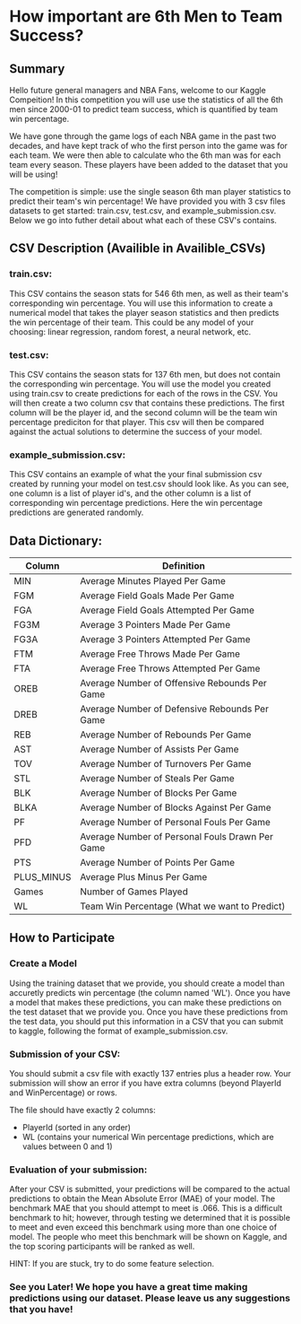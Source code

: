 # How important are 6th Men to Team Success?
## Summary 
Hello future general managers and NBA Fans, welcome to our Kaggle Compeition!
In this competition you will use use the statistics of all the 6th men since 2000-01 to predict team success, which is quantified by team win percentage. 

We have gone through the game logs of each NBA game in the past two decades, and have kept track of who the first person into the game was for each team. We were then able to calculate who the 6th man was for each team every season. These players have been added to the dataset that you will be using! 

The competition is simple: use the single season 6th man player statistics to predict their team's win percentage! We have provided you with 3 csv files datasets to get started: train.csv, test.csv, and example_submission.csv. Below we go into futher detail about what each of these CSV's contains.

## CSV Description (Availible in Availible_CSVs)

### train.csv:

This CSV contains the season stats for 546 6th men, as well as their team's corresponding win percentage. You will use this information to create a numerical model that takes the player season statistics and then predicts the win percentage of their team. This could be any model of your choosing: linear regression, random forest, a neural network, etc. 

### test.csv:

This CSV contains the season stats for 137 6th men, but does not contain the corresponding win percentage. You will use the model you created using train.csv to create predictions for each of the rows in the CSV. You will then create a two column csv that contains these predictions. The first column will be the player id, and the second column will be the team win percentage prediciton for that player. This csv will then be compared against the actual solutions to determine the success of your model. 

### example_submission.csv:

This CSV contains an example of what the your final submission csv created by running your model on test.csv should look like. As you can see, one column is a list of player id's, and the other column is a list of corresponding win percentage predictions. Here the win percentage predictions are generated randomly. 

## Data Dictionary:

|Column|Definition|
|-----|----|
|MIN|Average Minutes Played Per Game|
|FGM|Average Field Goals Made Per Game|
|FGA|Average Field Goals Attempted Per Game|
|FG3M|Average 3 Pointers Made Per Game|
|FG3A|Average 3 Pointers Attempted Per Game|
|FTM|Average Free Throws Made Per Game|
|FTA|Average Free Throws Attempted Per Game|
|OREB|Average Number of Offensive Rebounds Per Game|
|DREB|Average Number of Defensive Rebounds Per Game|
|REB|Average Number of Rebounds Per Game|
|AST|Average Number of Assists Per Game|
|TOV|Average Number of Turnovers Per Game|
|STL|Average Number of Steals Per Game|
|BLK|Average Number of Blocks Per Game|
|BLKA|Average Number of Blocks Against Per Game |
|PF|Average Number of Personal Fouls Per Game|
|PFD|Average Number of Personal Fouls Drawn Per Game|
|PTS|Average Number of Points Per Game|
|PLUS_MINUS|Average Plus Minus Per Game|
|Games|Number of Games Played|
|WL|Team Win Percentage (What we want to Predict)|


## How to Participate 
### Create a Model
Using the training dataset that we provide, you should create a model than accuretly predicts win percentage (the column named 'WL'). Once you have a model that makes these predictions, you can make these predictions on the test dataset that we provide you. Once you have these predictions from the test data, you should put this information in a CSV that you can submit to kaggle, following the format of example_submission.csv. 
### Submission of your CSV:
You should submit a csv file with exactly 137 entries plus a header row. Your submission will show an error if you have extra columns (beyond PlayerId and WinPercentage) or rows.

The file should have exactly 2 columns:
- PlayerId (sorted in any order)
- WL (contains your numerical Win percentage predictions, which are values between 0 and 1)

### Evaluation of your submission: 
After your CSV is submitted, your predictions will be compared to the actual predictions to obtain the Mean Absolute Error (MAE) of your model. The benchmark MAE that you should attempt to meet is .066. This is a difficult benchmark to hit; however, through testing we determined that it is possible to meet and even exceed this benchmark using more than one choice of model.  The people who meet this benchmark will be shown on Kaggle, and the top scoring participants will be ranked as well. 

HINT: If you are stuck, try to do some feature selection. 

### See you Later! We hope you have a great time making predictions using our dataset. Please leave us any suggestions that you have! 
